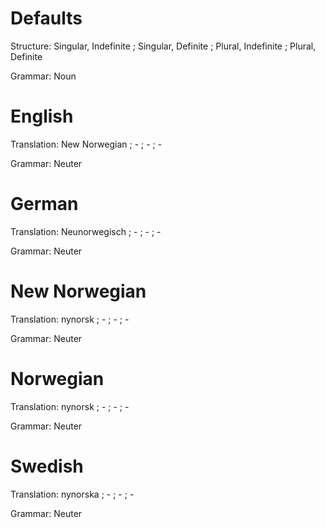 Defaults
========

Structure: Singular, Indefinite ; Singular, Definite ; Plural, Indefinite ; Plural, Definite

Grammar:   Noun



English
=======

Translation: New Norwegian ; - ; - ; -

Grammar:     Neuter



German
======

Translation: Neunorwegisch ; - ; - ; -

Grammar:     Neuter



New Norwegian
=============

Translation: nynorsk ; - ; - ; -

Grammar:     Neuter



Norwegian
=========

Translation: nynorsk ; - ; - ; -

Grammar:     Neuter



Swedish
=======

Translation: nynorska ; - ; - ; -

Grammar:     Neuter
